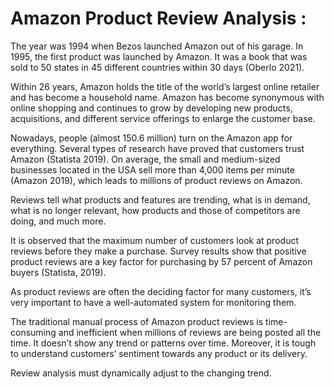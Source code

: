 # Amazon Product Review Analysis :
The year was 1994 when Bezos launched Amazon out of his garage. In 1995, the first product was launched by Amazon. It was a book that was sold to 50 states in 45 different countries within 30 days (Oberlo 2021).

Within 26 years, Amazon holds the title of the world’s largest online retailer and has become a household name. Amazon has become synonymous with online shopping and continues to grow by developing new products, acquisitions, and different service offerings to enlarge the customer base.

Nowadays, people (almost 150.6 million) turn on the Amazon app for everything. Several types of research have proved that customers trust Amazon (Statista 2019). On average, the small and medium-sized businesses located in the USA sell more than 4,000 items per minute (Amazon 2019), which leads to millions of product reviews on Amazon.

Reviews tell what products and features are trending, what is in demand, what is no longer relevant, how products and those of competitors are doing, and much more.

It is observed that the maximum number of customers look at product reviews before they make a purchase. Survey results show that positive product reviews are a key factor for purchasing by 57 percent of Amazon buyers (Statista, 2019).

As product reviews are often the deciding factor for many customers, it’s very important to have a well-automated system for monitoring them.

The traditional manual process of Amazon product reviews is time-consuming and inefficient when millions of reviews are being posted all the time. It doesn’t show any trend or patterns over time. Moreover, it is tough to understand customers’ sentiment towards any product or its delivery. 

Review analysis must dynamically adjust to the changing trend.




